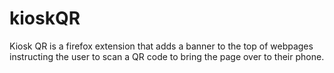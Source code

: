 # kioskQR
Kiosk QR is a firefox extension that adds a banner to the top of webpages instructing the user to scan a QR code to bring the page over to their phone.
